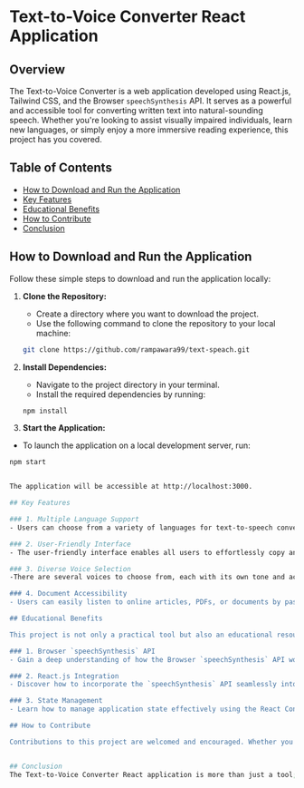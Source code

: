 # Text-to-Voice Converter React Application
 

## Overview

The Text-to-Voice Converter is a web application developed using React.js, Tailwind CSS, and the Browser `speechSynthesis` API. It serves as a powerful and accessible tool for converting written text into natural-sounding speech. Whether you're looking to assist visually impaired individuals, learn new languages, or simply enjoy a more immersive reading experience, this project has you covered.

## Table of Contents

- [How to Download and Run the Application](#How-to-Download-and-Run-the-Application)
- [Key Features](#key-features)
- [Educational Benefits](#educational-benefits)
- [How to Contribute](#how-to-contribute)
- [Conclusion](#Conclusion) 

## How to Download and Run the Application

Follow these simple steps to download and run the application locally:

1. **Clone the Repository:**
   - Create a directory where you want to download the project.
   - Use the following command to clone the repository to your local machine:

   ```bash
   git clone https://github.com/rampawara99/text-speach.git

2. **Install Dependencies:**

   - Navigate to the project directory in your terminal.
   - Install the required dependencies by running:

   ```bash
   npm install

3. **Start the Application:**
  - To launch the application on a local development server, run:

  ```bash
  npm start


The application will be accessible at http://localhost:3000.

## Key Features

### 1. Multiple Language Support
- Users can choose from a variety of languages for text-to-speech conversion, making the application accessible to a global audience.

### 2. User-Friendly Interface
- The user-friendly interface enables all users to effortlessly copy and paste text. Converting text to speech is only a few clicks away.

### 3. Diverse Voice Selection
-There are several voices to choose from, each with its own tone and accent. This feature gives the audio a personal touch and enhances the user's experience.

### 4. Document Accessibility
- Users can easily listen to online articles, PDFs, or documents by pasting the content into the application for audio playback.

## Educational Benefits

This project is not only a practical tool but also an educational resource. Users can explore and learn about:

### 1. Browser `speechSynthesis` API
- Gain a deep understanding of how the Browser `speechSynthesis` API works and how it can be integrated into web applications.

### 2. React.js Integration
- Discover how to incorporate the `speechSynthesis` API seamlessly into a React.js application, making it responsive and efficient.

### 3. State Management
- Learn how to manage application state effectively using the React Context API, ensuring a smooth user experience.

## How to Contribute

Contributions to this project are welcomed and encouraged. Whether you want to improve the user interface, add new features, or enhance the project's documentation, your contributions can make a positive impact. Simply fork the repository, make your changes, and submit a pull request.
  
 
## Conclusion
The Text-to-Voice Converter React application is more than just a tool; it's an educational resource, an accessibility solution, and a platform for collaboration. It empowers users to engage with digital content in new ways and fosters a sense of inclusion in the digital world. Whether you're a developer looking to learn or a user seeking convenience, this project has something valuable to offer.
